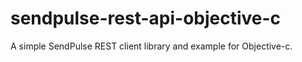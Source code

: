 # sendpulse-rest-api-objective-c
A simple SendPulse REST client library and example for Objective-c. 
